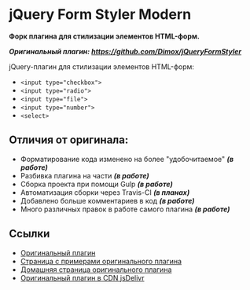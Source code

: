 # jQuery Form Styler Modern
**Форк плагина для стилизации элементов HTML-форм.**

***Оригинальный плагин: https://github.com/Dimox/jQueryFormStyler***

jQuery-плагин для стилизации элементов HTML-форм:

- `<input type="checkbox">`
- `<input type="radio">`
- `<input type="file">`
- `<input type="number">`
- `<select>`

## Отличия от оригинала:

- Форматирование кода изменено на более "удобочитаемое" ***(в работе)***
- Разбивка плагина на части ***(в работе)***
- Cборка проекта при помощи Gulp ***(в работе)***
- Автоматизация сборки через Travis-CI ***(в планах)***
- Добавлено больше комментариев в код ***(в работе)***
- Много различных правок в работе самого плагина ***(в работе)***

## Ссылки
- [Оригинальный плагин](https://github.com/Dimox/jQueryFormStyler/)
- [Страница с примерами оригинального плагина](http://dimox.github.io/jQueryFormStyler/demo/)
- [Домашняя страница оригинального плагина](http://dimox.name/jquery-form-styler/)
- [Оригинальный плагин в CDN jsDelivr](http://www.jsdelivr.com/#!jquery.formstyler)

